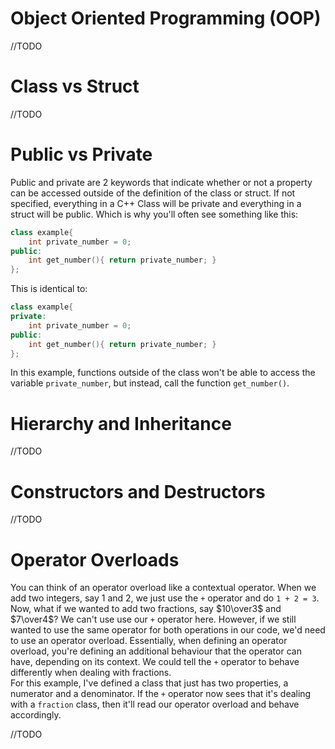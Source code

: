 # Object Oriented Programming (OOP)

//TODO

# Class vs Struct

//TODO

# Public vs Private

Public and private are 2 keywords that indicate whether or not a property can be accessed outside of the definition of the class or struct.
If not specified, everything in a C++ Class will be private and everything in a struct will be public. Which is why you'll often see something like this:
```cpp
class example{
    int private_number = 0;
public:
    int get_number(){ return private_number; }
};
```
This is identical to:
```cpp
class example{
private:
    int private_number = 0;
public:
    int get_number(){ return private_number; }
};
```
In this example, functions outside of the class won't be able to access the variable ```private_number```, but instead, call the function ```get_number()```.

# Hierarchy and Inheritance

//TODO

# Constructors and Destructors

//TODO

# Operator Overloads
You can think of an operator overload like a contextual operator. When we add two integers, say 1 and 2, we just use the ```+``` operator and do ```1 + 2 = 3```. Now, what if we wanted to add two fractions, say $10\over3$ and $7\over4$? We can't use use our ```+``` operator here. However, if we still wanted to use the same operator for both operations in our code, we'd need to use an operator overload. Essentially, when defining an operator overload, you're defining an additional behaviour that the operator can have, depending on its context. We could tell the ```+``` operator to behave differently when dealing with fractions. <br>
For this example, I've defined a class that just has two properties, a numerator and a denominator. If the ```+``` operator now sees that it's dealing with a ```fraction``` class, then it'll read our operator overload and behave accordingly.

//TODO